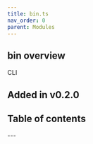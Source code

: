```yaml
---
title: bin.ts
nav_order: 0
parent: Modules
---
```

## bin overview

CLI

Added in v0.2.0
---

<h2 class="text-delta">Table of contents</h2>
---

